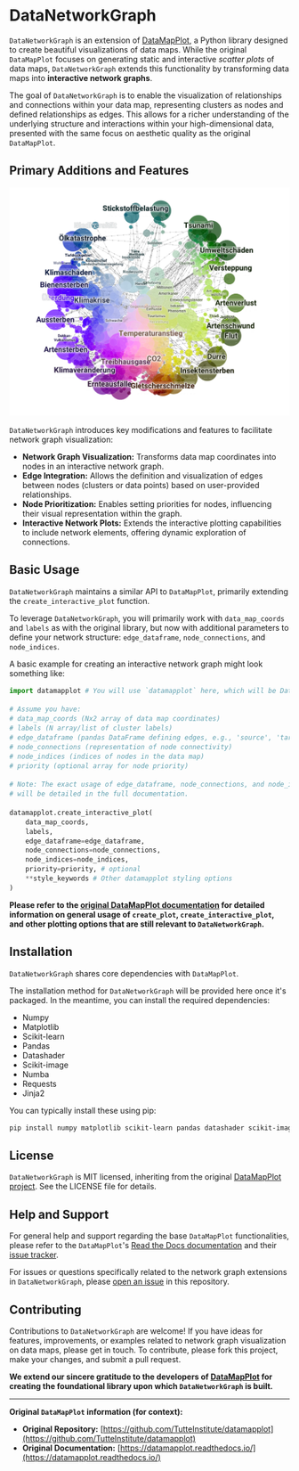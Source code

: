 # DataNetworkGraph

`DataNetworkGraph` is an extension of [DataMapPlot](https://github.com/TutteInstitute/datamapplot), a Python library designed to create beautiful visualizations of data maps. While the original `DataMapPlot` focuses on generating static and interactive *scatter plots* of data maps, `DataNetworkGraph` extends this functionality by transforming data maps into **interactive network graphs**.

The goal of `DataNetworkGraph` is to enable the visualization of relationships and connections within your data map, representing clusters as nodes and defined relationships as edges. This allows for a richer understanding of the underlying structure and interactions within your high-dimensional data, presented with the same focus on aesthetic quality as the original `DataMapPlot`.

## Primary Additions and Features
![env_250](examples/dng_env.png)

`DataNetworkGraph` introduces key modifications and features to facilitate network graph visualization:

* **Network Graph Visualization:** Transforms data map coordinates into nodes in an interactive network graph.
* **Edge Integration:** Allows the definition and visualization of edges between nodes (clusters or data points) based on user-provided relationships.
* **Node Prioritization:** Enables setting priorities for nodes, influencing their visual representation within the graph.
* **Interactive Network Plots:** Extends the interactive plotting capabilities to include network elements, offering dynamic exploration of connections.

## Basic Usage

`DataNetworkGraph` maintains a similar API to `DataMapPlot`, primarily extending the `create_interactive_plot` function.

To leverage `DataNetworkGraph`, you will primarily work with `data_map_coords` and `labels` as with the original library, but now with additional parameters to define your network structure: `edge_dataframe`, `node_connections`, and `node_indices`.

A basic example for creating an interactive network graph might look something like:

```python
import datamapplot # You will use `datamapplot` here, which will be DataNetworkGraph after installation

# Assume you have:
# data_map_coords (Nx2 array of data map coordinates)
# labels (N array/list of cluster labels)
# edge_dataframe (pandas DataFrame defining edges, e.g., 'source', 'target', 'weight')
# node_connections (representation of node connectivity)
# node_indices (indices of nodes in the data map)
# priority (optional array for node priority)

# Note: The exact usage of edge_dataframe, node_connections, and node_indices
# will be detailed in the full documentation.

datamapplot.create_interactive_plot(
    data_map_coords,
    labels,
    edge_dataframe=edge_dataframe,
    node_connections=node_connections,
    node_indices=node_indices,
    priority=priority, # optional
    **style_keywords # Other datamapplot styling options
)
````

**Please refer to the [original DataMapPlot documentation](https://datamapplot.readthedocs.io/) for detailed information on general usage of `create_plot`, `create_interactive_plot`, and other plotting options that are still relevant to `DataNetworkGraph`.**

## Installation

`DataNetworkGraph` shares core dependencies with `DataMapPlot`.

The installation method for `DataNetworkGraph` will be provided here once it's packaged.
In the meantime, you can install the required dependencies:

  * Numpy
  * Matplotlib
  * Scikit-learn
  * Pandas
  * Datashader
  * Scikit-image
  * Numba
  * Requests
  * Jinja2

You can typically install these using pip:

```bash
pip install numpy matplotlib scikit-learn pandas datashader scikit-image numba requests jinja2
```

## License

`DataNetworkGraph` is MIT licensed, inheriting from the original [DataMapPlot project](https://github.com/TutteInstitute/datamapplot). See the LICENSE file for details.

## Help and Support

For general help and support regarding the base `DataMapPlot` functionalities, please refer to the `DataMapPlot`'s [Read the Docs documentation](https://datamapplot.readthedocs.io/) and their [issue tracker](https://github.com/TutteInstitute/datamapplot/issues).

For issues or questions specifically related to the network graph extensions in `DataNetworkGraph`, please [open an issue](https://www.google.com/search?q=https://github.com/norygami/DataNetworkGraph/issues/new) in this repository.

## Contributing

Contributions to `DataNetworkGraph` are welcome\! If you have ideas for features, improvements, or examples related to network graph visualization on data maps, please get in touch. To contribute, please fork this project, make your changes, and submit a pull request.

**We extend our sincere gratitude to the developers of [DataMapPlot](https://github.com/TutteInstitute/datamapplot) for creating the foundational library upon which `DataNetworkGraph` is built.**

-----

**Original `DataMapPlot` information (for context):**

  * **Original Repository:** [https://github.com/TutteInstitute/datamapplot](https://github.com/TutteInstitute/datamapplot)
  * **Original Documentation:** [https://datamapplot.readthedocs.io/](https://datamapplot.readthedocs.io/)
